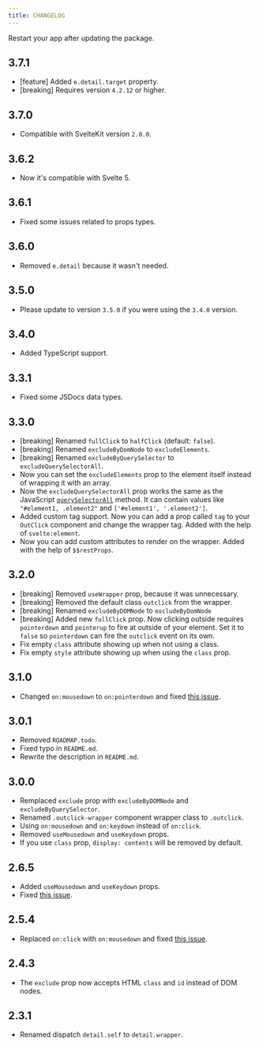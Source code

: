 ```yaml
---
title: CHANGELOG
---
```


Restart your app after updating the package.

## 3.7.1

-   [feature] Added `e.detail.target` property.
-   [breaking] Requires version `4.2.12` or higher.

## 3.7.0

-   Compatible with SvelteKit version `2.0.0`.

## 3.6.2

-   Now it's compatible with Svelte 5.

## 3.6.1

-   Fixed some issues related to props types.

## 3.6.0

-   Removed `e.detail` because it wasn't needed.

## 3.5.0

-   Please update to version `3.5.0` if you were using the `3.4.0` version.

## 3.4.0

-   Added TypeScript support.

## 3.3.1

-   Fixed some JSDocs data types.

## 3.3.0

-   [breaking] Renamed `fullClick` to `halfClick` (default: `false`).
-   [breaking] Renamed `excludeByDomNode` to `excludeElements`.
-   [breaking] Renamed `excludeByQuerySelector` to `excludeQuerySelectorAll`.
-   Now you can set the `excludeElements` prop to the element itself instead of wrapping it with an array.
-   Now the `excludeQuerySelectorAll` prop works the same as the JavaScript [`querySelectorAll`](https://developer.mozilla.org/en-US/docs/Web/API/Document/querySelectorAll) method. It can contain values like `"#element1, .element2"` and `['#element1', '.element2']`.
-   Added custom tag support. Now you can add a prop called `tag` to your `OutClick` component and change the wrapper tag. Added with the help of `svelte:element`.
-   Now you can add custom attributes to render on the wrapper. Added with the help of `$$restProps`.

## 3.2.0

-   [breaking] Removed `useWrapper` prop, because it was unnecessary.
-   [breaking] Removed the default class `outclick` from the wrapper.
-   [breaking] Renamed `excludeByDOMNode` to `excludeByDomNode`
-   [breaking] Added new `fullClick` prop. Now clicking outside requires `pointerdown` and `pointerup` to fire at outside of your element. Set it to `false` so `pointerdown` can fire the `outclick` event on its own.
-   Fix empty `class` attribute showing up when not using a class.
-   Fix empty `style` attribute showing up when using the `class` prop.

## 3.1.0

-   Changed `on:mousedown` to `on:pointerdown` and fixed [this issue](https://github.com/babakfp/svelte-outclick/issues/6).

## 3.0.1

-   Removed `ROADMAP.todo`.
-   Fixed typo in `README.md`.
-   Rewrite the description in `README.md`.

## 3.0.0

-   Remplaced `exclude` prop with `excludeByDOMNode` and `excludeByQuerySelector`.
-   Renamed `.outclick-wrapper` component wrapper class to `.outclick`.
-   Using `on:mousedown` and `on:keydown` instead of `on:click`.
-   Removed `useMousedown` and `useKeydown` props.
-   If you use `class` prop, `display: contents` will be removed by default.

## 2.6.5

-   Added `useMousedown` and `useKeydown` props.
-   Fixed [this issue](https://github.com/babakfp/svelte-outclick/issues/4).

## 2.5.4

-   Replaced `on:click` with `on:mousedown` and fixed [this issue](https://github.com/babakfp/svelte-outclick/issues/4).

## 2.4.3

-   The `exclude` prop now accepts HTML `class` and `id` instead of DOM nodes.

## 2.3.1

-   Renamed dispatch `detail.self` to `detail.wrapper`.

